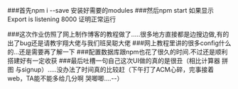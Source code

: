 ###首先npm i --save 安装好需要的modules
###然后npm start 如果显示Export is listening 8000 证明正常运行


###这次作业仿照了网上制作博客的教程做了.....很多地方直接都是边搜边做,有的出了bug还是请教宇翔大佬与我们班吴聪大佬
###网上教程里讲的很多config什么的...还是需要再了解一下
###配置数据库跟npm也花了很久的时间.不过还是顺利搭建好有一定收获
###最后吐槽一句自己这次UI做的真的是很丑（相比计算器 拼图 与signup）.....没办法了时间真的比较赶（下午打了ACM心碎，完事接着web，TA能不能多给几分啊 哭唧唧....--）
